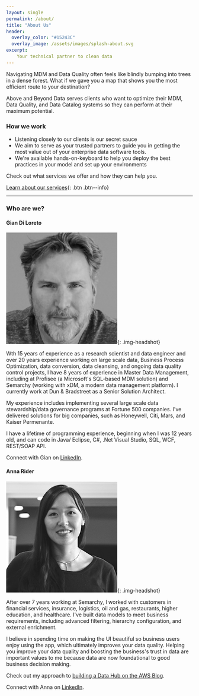 ```yaml
---
layout: single
permalink: /about/
title: "About Us"
header:
  overlay_color: "#15243C"
  overlay_image: /assets/images/splash-about.svg
excerpt:
    Your technical partner to clean data
---
```


Navigating MDM and Data Quality often feels like blindly bumping into trees in a dense forest. What if we gave you a map that shows you the most efficient route to your destination?

Above and Beyond Data serves clients who want to optimize their MDM, Data Quality, and Data Catalog systems so they can perform at their maximum potential.

### How we work
- Listening closely to our clients is our secret sauce 
- We aim to serve as your trusted partners to guide you in getting the most value out of your enterprise data software tools. 
-  We're available hands-on-keyboard to help you deploy the best practices in your model and set up your environments  

Check out what services we offer and how they can help you. 

[Learn about our services](/services/){: .btn .btn--info}

---

### Who are we? 

#### Gian Di Loreto

![Gian's headshot](/assets/images/gian-headshot.jpg){: .img-headshot}

Wth 15 years of experience as a research scientist and data engineer and over 20 years experience working on large scale data, Business Process Optimization, data conversion, data cleansing, and ongoing data quality control projects, I have 8 years of experience in Master Data Management, including at Profisee (a Microsoft's SQL-based MDM solution) and Semarchy (working with xDM, a modern data management platform). I currently work at Dun & Bradstreet as a Senior Solution Architect. 

My experience includes implementing several large scale data stewardship/data governance programs at Fortune 500 companies. I've delivered solutions for big companies, such as Honeywell, Citi, Mars, and Kaiser Permenante. 

I have a lifetime of programming experience, beginning when I was 12 years old, and can code in Java/ Eclipse, C#, .Net Visual Studio, SQL, WCF, REST/SOAP API.

Connect with Gian on [LinkedIn](https://www.linkedin.com/in/gian-di-loreto-phd).

#### Anna Rider

![Anna's headshot](/assets/images/anna-headshot.jpg){: .img-headshot}

After over 7 years working at Semarchy, I worked with customers in financial services, insurance, logistics, oil and gas, restaurants, higher education, and healthcare. I've built data models to meet business requirements, including advanced filtering, hierarchy configuration, and external enrichment. 

I believe in spending time on making the UI beautiful so business users enjoy using the app, which ultimately improves your data quality. Helping you improve your data quality and boosting the business's trust in data are important values to me because data are now foundational to good business decision making. 

Check out my approach to [building a Data Hub on the AWS Blog](https://aws.amazon.com/blogs/apn/building-a-single-source-of-truth-with-a-data-hub-from-semarchy/).
     
Connect with Anna on [LinkedIn](https://www.linkedin.com/in/annarider/). 
